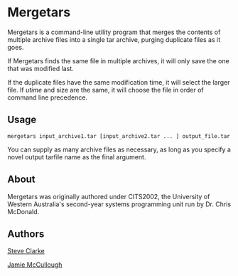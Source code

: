 # Mergetars

Mergetars is a command-line utility program that merges the contents of multiple archive files into a single tar archive, purging duplicate files as it goes.

If Mergetars finds the same file in multiple archives, it will only save the one that was modified last.

If the duplicate files have the same modification time, it will select the larger file. If *utime* and size are the same, it will choose the file in order of command line precedence.

## Usage

```
mergetars input_archive1.tar [input_archive2.tar ... ] output_file.tar
```

You can supply as many archive files as necessary, as long as you specify a novel output tarfile name as the final argument.

## About
Mergetars was originally authored under CITS2002, the University of Western Australia's second-year systems programming unit run by Dr. Chris McDonald.

## Authors

[Steve Clarke](https://github.com/steve-clarke)

[Jamie McCullough](https://github.com/jmemcc)
